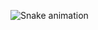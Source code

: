 ![Snake animation](https://github.com/AsTunO/AsTunO/blob/output/dist/github-contribution-grid-snake.svg)
